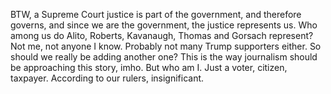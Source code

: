 BTW, a Supreme Court justice is part of the government, and therefore governs, and since we are the government, the justice represents us. Who among us do Alito, Roberts, Kavanaugh, Thomas and Gorsach represent? Not me, not anyone I know. Probably not many Trump supporters either. So should we really be adding another one? This is the way journalism should be approaching this story, imho. But who am I. Just a voter, citizen, taxpayer. According to our rulers, insignificant. 
